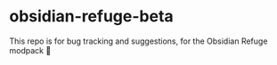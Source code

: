# obsidian-refuge-beta
This repo is for bug tracking and suggestions, for the Obsidian Refuge modpack 💜
